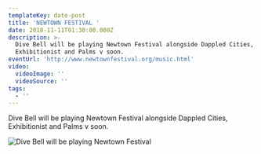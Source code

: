 ```yaml
---
templateKey: date-post
title: 'NEWTOWN FESTIVAL '
date: 2018-11-11T01:30:00.000Z
description: >-
  Dive Bell will be playing Newtown Festival alongside Dappled Cities,
  Exhibitionist and Palms v soon. 
eventUrl: 'http://www.newtownfestival.org/music.html'
video:
  videoImage: ''
  videoSource: ''
tags:
  - ''
---
```

Dive Bell will be playing Newtown Festival alongside Dappled Cities, Exhibitionist and Palms v soon.

![Dive Bell will be playing Newtown Festival](/img/unnamed.jpg)
